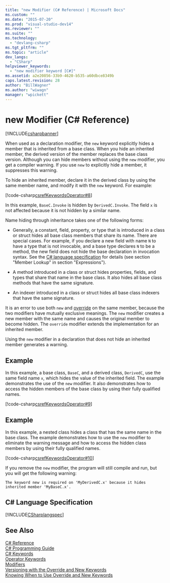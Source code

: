 ```yaml
---
title: "new Modifier (C# Reference) | Microsoft Docs"
ms.custom: ""
ms.date: "2015-07-20"
ms.prod: "visual-studio-dev14"
ms.reviewer: ""
ms.suite: ""
ms.technology: 
  - "devlang-csharp"
ms.tgt_pltfrm: ""
ms.topic: "article"
dev_langs: 
  - "CSharp"
helpviewer_keywords: 
  - "new modifier keyword [C#]"
ms.assetid: a2e20856-33b9-4620-b535-a60dbce8349b
caps.latest.revision: 28
author: "BillWagner"
ms.author: "wiwagn"
manager: "wpickett"
---
```

# new Modifier (C# Reference)
[!INCLUDE[csharpbanner](../../../includes/csharpbanner.md)]

When used as a declaration modifier, the `new` keyword explicitly hides a member that is inherited from a base class. When you hide an inherited member, the derived version of the member replaces the base class version. Although you can hide members without using the `new` modifier, you get a compiler warning. If you use `new` to explicitly hide a member, it suppresses this warning.  
  
 To hide an inherited member, declare it in the derived class by using the same member name, and modify it with the `new` keyword. For example:  
  
 [!code-csharp[csrefKeywordsOperator#8](../../../samples/snippets/csharp/VS_Snippets_VBCSharp/csrefKeywordsOperator/CS/csrefKeywordsOperators.cs#8)]  
  
 In this example, `BaseC.Invoke` is hidden by `DerivedC.Invoke`. The field `x` is not affected because it is not hidden by a similar name.  
  
 Name hiding through inheritance takes one of the following forms:  
  
-   Generally, a constant, field, property, or type that is introduced in a class or struct hides all base class members that share its name.  There are special cases.  For example, if you declare a new field with name `N` to have a type that is not invocable, and a base type declares `N` to be a method, the new field does not hide the base declaration in invocation syntax.  See the [C# language specification](http://go.microsoft.com/fwlink/?LinkId=199552) for details (see section "Member Lookup" in section "Expressions").  
  
-   A method introduced in a class or struct hides properties, fields, and types that share that name in the base class. It also hides all base class methods that have the same signature.  
  
-   An indexer introduced in a class or struct hides all base class indexers that have the same signature.  
  
 It is an error to use both `new` and [override](../../../csharp/language-reference/keywords/override.md) on the same member, because the two modifiers have mutually exclusive meanings. The `new` modifier creates a new member with the same name and causes the original member to become hidden. The `override` modifier extends the implementation for an inherited member.  
  
 Using the `new` modifier in a declaration that does not hide an inherited member generates a warning.  
  
## Example  
 In this example, a base class, `BaseC`, and a derived class, `DerivedC`, use the same field name `x`, which hides the value of the inherited field. The example demonstrates the use of the `new` modifier. It also demonstrates how to access the hidden members of the base class by using their fully qualified names.  
  
 [!code-csharp[csrefKeywordsOperator#9](../../../samples/snippets/csharp/VS_Snippets_VBCSharp/csrefKeywordsOperator/CS/csrefKeywordsOperators.cs#9)]  
  
## Example  
 In this example, a nested class hides a class that has the same name in the base class. The example demonstrates how to use the `new` modifier to eliminate the warning message and how to access the hidden class members by using their fully qualified names.  
  
 [!code-csharp[csrefKeywordsOperator#10](../../../samples/snippets/csharp/VS_Snippets_VBCSharp/csrefKeywordsOperator/CS/csrefKeywordsOperators.cs#10)]  
  
 If you remove the `new` modifier, the program will still compile and run, but you will get the following warning:  
  
```  
The keyword new is required on 'MyDerivedC.x' because it hides inherited member 'MyBaseC.x'.  
```  
  
## C# Language Specification  
 [!INCLUDE[CSharplangspec](../../../includes/csharplangspec-md.md)]  
  
## See Also  
 [C# Reference](../../../csharp/language-reference/index.md)   
 [C# Programming Guide](../../../csharp/programming-guide/index.md)   
 [C# Keywords](../../../csharp/language-reference/keywords/index.md)   
 [Operator Keywords](../../../csharp/language-reference/keywords/operator-keywords.md)   
 [Modifiers](../../../csharp/language-reference/keywords/modifiers.md)   
 [Versioning with the Override and New Keywords](../../../csharp/programming-guide/classes-and-structs/versioning-with-the-override-and-new-keywords.md)   
 [Knowing When to Use Override and New Keywords](../../../csharp/programming-guide/classes-and-structs/knowing-when-to-use-override-and-new-keywords.md)